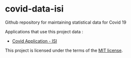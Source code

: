 # covid-data-isi
Github repository for maintaining statistical data for Covid 19

Applications that use this project data :

* [Covid Application - ISI](https://github.com/praty94/covid-app-isi)

This project is licensed under the terms of the
[MIT license](/LICENSE.md).
